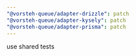 ```yaml
---
"@vorsteh-queue/adapter-drizzle": patch
"@vorsteh-queue/adapter-kysely": patch
"@vorsteh-queue/adapter-prisma": patch
---
```


use shared tests

